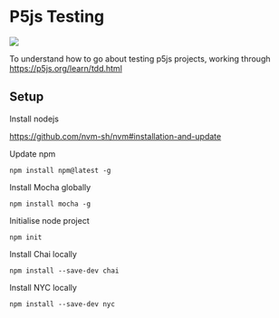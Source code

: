 # P5js Testing

![](https://github.com/yokall/P5TDD/workflows/Nodejs%20CI/badge.svg)

To understand how to go about testing p5js projects, working through https://p5js.org/learn/tdd.html

## Setup

Install nodejs

https://github.com/nvm-sh/nvm#installation-and-update

Update npm

`npm install npm@latest -g`

Install Mocha globally

`npm install mocha -g`

Initialise node project

`npm init`

Install Chai locally

`npm install --save-dev chai`

Install NYC locally

`npm install --save-dev nyc`
